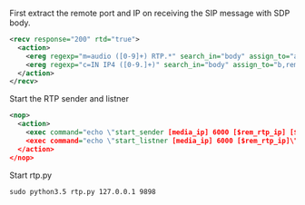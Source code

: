 First extract the remote port and IP on receiving the SIP message with SDP body.

```xml
<recv response="200" rtd="true">
  <action>
    <ereg regexp="m=audio ([0-9]+) RTP.*" search_in="body" assign_to="a,rem_rtp_port" />
    <ereg regexp="c=IN IP4 ([0-9.]+)" search_in="body" assign_to="b,rem_rtp_ip" />
  </action>
</recv>
```

Start the RTP sender and listner

```xml
<nop>
  <action>
    <exec command="echo \"start_sender [media_ip] 6000 [$rem_rtp_ip] [$rem_rtp_port]\" | nc localhost 9898"/>
    <exec command="echo \"start_listner [media_ip] 6000 [$rem_rtp_ip]\" | nc localhost 9898"/>
  </action>
</nop>
```


Start rtp.py

`sudo python3.5 rtp.py 127.0.0.1 9898`


